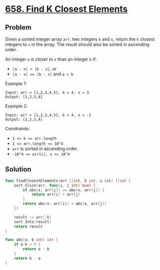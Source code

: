 # [658. Find K Closest Elements](https://leetcode.com/problems/find-k-closest-elements/)

## Problem

Given a sorted integer array `arr`, two integers `k` and `x`, return the `k` closest integers to `x` in the array. The result should also be sorted in ascending order.

An integer `a` is closer to `x` than an integer `b` if:

- `|a - x| < |b - x|`, or
- `|a - x| == |b - x|` and `a < b`
 

Example 1:

```
Input: arr = [1,2,3,4,5], k = 4, x = 3
Output: [1,2,3,4]
```

Example 2:

```
Input: arr = [1,2,3,4,5], k = 4, x = -1
Output: [1,2,3,4]
``` 

Constraints:

- `1 <= k <= arr.length`
- `1 <= arr.length <= 10^4`
- `arr` is sorted in ascending order.
- `-10^4 <= arr[i], x <= 10^4`

## Solution

```go
func findClosestElements(arr []int, k int, x int) []int {
	sort.Slice(arr, func(i, j int) bool {
		if abs(x, arr[i]) == abs(x, arr[j]) {
			return arr[i] < arr[j]
		}
		return abs(x, arr[i]) < abs(x, arr[j])
	})

	result := arr[:k]
	sort.Ints(result)
	return result
}

func abs(a, b int) int {
	if a-b > 0 {
		return a - b
	}
	return b - a
}
```